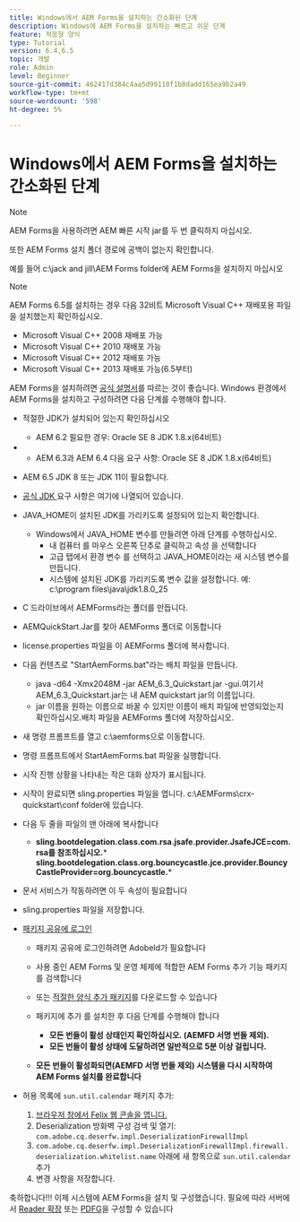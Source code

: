 ```yaml
---
title: Windows에서 AEM Forms을 설치하는 간소화된 단계
description: Windows에 AEM Forms을 설치하는 빠르고 쉬운 단계
feature: 적응형 양식
type: Tutorial
version: 6.4,6.5
topic: 개발
role: Admin
level: Beginner
source-git-commit: 462417d384c4aa5d99110f1b8dadd165ea9b2a49
workflow-type: tm+mt
source-wordcount: '598'
ht-degree: 5%

---
```



# Windows에서 AEM Forms을 설치하는 간소화된 단계

>[!NOTE]
>
>AEM Forms을 사용하려면 AEM 빠른 시작 jar를 두 번 클릭하지 마십시오.
>
>또한 AEM Forms 설치 폴더 경로에 공백이 없는지 확인합니다.
>
>예를 들어 c:\jack and jill\AEM Forms folder에 AEM Forms을 설치하지 마십시오

>[!NOTE]
>
>AEM Forms 6.5를 설치하는 경우 다음 32비트 Microsoft Visual C++ 재배포용 파일을 설치했는지 확인하십시오.
>
>* Microsoft Visual C++ 2008 재배포 가능
>* Microsoft Visual C++ 2010 재배포 가능
>* Microsoft Visual C++ 2012 재배포 가능
>* Microsoft Visual C++ 2013 재배포 가능(6.5부터)


AEM Forms을 설치하려면 [공식 설명서](https://helpx.adobe.com/kr/experience-manager/6-3/forms/using/installing-configuring-aem-forms-osgi.html)를 따르는 것이 좋습니다. Windows 환경에서 AEM Forms을 설치하고 구성하려면 다음 단계를 수행해야 합니다.

* 적절한 JDK가 설치되어 있는지 확인하십시오
   * AEM 6.2 필요한 경우: Oracle SE 8 JDK 1.8.x(64비트)
* 
   * AEM 6.3과 AEM 6.4 다음 요구 사항: Oracle SE 8 JDK 1.8.x(64비트)
* AEM 6.5 JDK 8 또는 JDK 11이 필요합니다.
* [공식 JDK ](https://helpx.adobe.com/experience-manager/6-3/sites/deploying/using/technical-requirements.html) 요구 사항은 여기에 나열되어 있습니다.
* JAVA_HOME이 설치된 JDK를 가리키도록 설정되어 있는지 확인합니다.
   * Windows에서 JAVA_HOME 변수를 만들려면 아래 단계를 수행하십시오.
      * 내 컴퓨터 를 마우스 오른쪽 단추로 클릭하고 속성 을 선택합니다
      * 고급 탭에서 환경 변수 를 선택하고 JAVA_HOME이라는 새 시스템 변수를 만듭니다.
      * 시스템에 설치된 JDK를 가리키도록 변수 값을 설정합니다. 예: c:\program files\java\jdk1.8.0_25

* C 드라이브에서 AEMForms라는 폴더를 만듭니다.
* AEMQuickStart.Jar를 찾아 AEMForms 폴더로 이동합니다
* license.properties 파일을 이 AEMForms 폴더에 복사합니다.
* 다음 컨텐츠로 &quot;StartAemForms.bat&quot;라는 배치 파일을 만듭니다.
   * java -d64 -Xmx2048M -jar AEM_6.3_Quickstart.jar -gui.여기서 AEM_6.3_Quickstart.jar는 내 AEM quickstart jar의 이름입니다.
   * jar 이름을 원하는 이름으로 바꿀 수 있지만 이름이 배치 파일에 반영되었는지 확인하십시오.배치 파일을 AEMForms 폴더에 저장하십시오.

* 새 명령 프롬프트를 열고 c:\aemforms으로 이동합니다.

* 명령 프롬프트에서 StartAemForms.bat 파일을 실행합니다.

* 시작 진행 상황을 나타내는 작은 대화 상자가 표시됩니다.

* 시작이 완료되면 sling.properties 파일을 엽니다. c:\AEMForms\crx-quickstart\conf folder에 있습니다.

* 다음 두 줄을 파일의 맨 아래에 복사합니다
   * **sling.bootdelegation.class.com.rsa.jsafe.provider.JsafeJCE=com.rsa를 참조하십시오.*** **sling.bootdelegation.class.org.bouncycastle.jce.provider.BouncyCastleProvider=org.bouncycastle.***
* 문서 서비스가 작동하려면 이 두 속성이 필요합니다
* sling.properties 파일을 저장합니다.

* [패키지 공유에 로그인](http://localhost:4502/crx/packageshare/login.html)

   * 패키지 공유에 로그인하려면 AdobeId가 필요합니다
   * 사용 중인 AEM Forms 및 운영 체제에 적합한 AEM Forms 추가 기능 패키지를 검색합니다
   * 또는 [적절한 양식 추가 패키지](https://helpx.adobe.com/kr/aem-forms/kb/aem-forms-releases.html)를 다운로드할 수 있습니다
   * 패키지에 추가 를 설치한 후 다음 단계를 수행해야 합니다

      * **모든 번들이 활성 상태인지 확인하십시오. (AEMFD 서명 번들 제외).**
      * **모든 번들이 활성 상태에 도달하려면 일반적으로 5분 이상 걸립니다.**
   * **모든 번들이 활성화되면(AEMFD 서명 번들 제외) 시스템을 다시 시작하여 AEM Forms 설치를 완료합니다**


* 허용 목록에 `sun.util.calendar` 패키지 추가:

   1. [브라우저 창에서 Felix 웹 콘솔을 엽니다.](http://localhost:4502/system/console/configMgr)
   2. Deserialization 방화벽 구성 검색 및 열기: `com.adobe.cq.deserfw.impl.DeserializationFirewallImpl`
   3. `com.adobe.cq.deserfw.impl.DeserializationFirewallImpl.firewall.deserialization.whitelist.name` 아래에 새 항목으로 `sun.util.calendar` 추가
   4. 변경 사항을 저장합니다.

축하합니다!!! 이제 시스템에 AEM Forms을 설치 및 구성했습니다.
필요에 따라 서버에서 [Reader 확장](https://helpx.adobe.com/experience-manager/6-3/forms/using/configuring-document-services.html) 또는 [ PDFG](https://helpx.adobe.com/experience-manager/6-3/forms/using/install-configure-pdf-generator.html)을 구성할 수 있습니다
